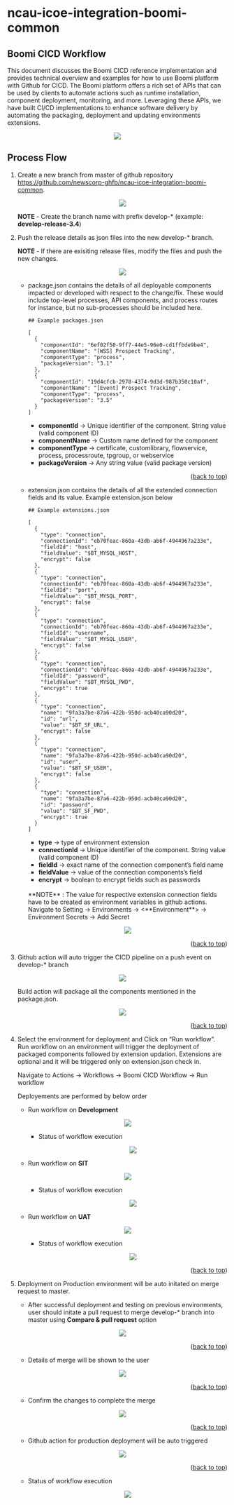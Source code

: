 <a name="readme-top"></a>
# ncau-icoe-integration-boomi-common


## Boomi CICD Workflow

This document discusses the Boomi CICD reference implementation and provides technical overview and examples for how to use Boomi platform with Github for CICD. The Boomi platform offers a rich set of APIs that can be used by clients to automate actions such as runtime installation, component deployment, monitoring, and more. Leveraging these APIs, we have built CI/CD implementations to enhance software delivery by automating the packaging, deployment and updating environments extensions.

 <p align="center"><img src="./images/Release%20Pipeline%20Process.png" /></p>
 <p/>

## Process Flow

  1.  Create a new branch from master of github repository https://github.com/newscorp-ghfb/ncau-icoe-integration-boomi-common.
        
      <p align="center"><img src="./images/Create%20New%20Branch%20From%20Master.JPG" /></p>

        **NOTE** - Create the branch name with prefix develop-* (example: **develop-release-3.4**)

  2.  Push the release details as json files into the new develop-* branch.

      **NOTE** - If there are exisiting release files, modify the files and push the new changes.
      
      <p align="center"><img src="./images/New%20Branch%20with%20Release%20files.jpg" /></p>
      
      - package.json contains the details of all deployable components impacted or developed with respect to the change/fix. These would include top-level processes, API components, and process routes for instance, but no sub-processes should be included here. 
        
            ## Example packages.json
            
            [
              {
                "componentId": "6ef02f50-9ff7-44e5-96e0-cd1ffbde9be4",
                "componentName": "[WSS] Prospect Tracking",
                "componentType": "process",
                "packageVersion": "3.1"
              },
              {
                "componentId": "19d4cfcb-2978-4374-9d3d-987b350c10af",
                "componentName": "[Event] Prospect Tracking",
                "componentType": "process",
                "packageVersion": "3.5"
              }
            ]
        
          - **componentId** → Unique identifier of the component. String value (valid component ID)
          - **componentName** → Custom name defined for the component
          - **componentType** → certificate, customlibrary, flowservice, process, processroute, tpgroup, or webservice
          - **packageVersion** → Any string value (valid package version)
          <p align="right">(<a href="#readme-top">back to top</a>)</p>
      
      - extension.json contains the details of all the extended connection fields and its value. Example extension.json below

            ## Example extensions.json
            
            [
              {
                "type": "connection",
                "connectionId": "eb70feac-860a-43db-ab6f-4944967a233e",
                "fieldId": "host",
                "fieldValue": "$BT_MYSQL_HOST",
                "encrypt": false
              },
              {
                "type": "connection",
                "connectionId": "eb70feac-860a-43db-ab6f-4944967a233e",
                "fieldId": "port",
                "fieldValue": "$BT_MYSQL_PORT",
                "encrypt": false
              },
              {
                "type": "connection",
                "connectionId": "eb70feac-860a-43db-ab6f-4944967a233e",
                "fieldId": "username",
                "fieldValue": "$BT_MYSQL_USER",
                "encrypt": false
              },
              {
                "type": "connection",
                "connectionId": "eb70feac-860a-43db-ab6f-4944967a233e",
                "fieldId": "password",
                "fieldValue": "$BT_MYSQL_PWD",
                "encrypt": true
              },
              {
                "type": "connection",
                "name": "9fa3a7be-87a6-422b-950d-acb40ca90d20",
                "id": "url",
                "value": "$BT_SF_URL",
                "encrypt": false
              },
              {
                "type": "connection",
                "name": "9fa3a7be-87a6-422b-950d-acb40ca90d20",
                "id": "user",
                "value": "$BT_SF_USER",
                "encrypt": false
              },
              {
                "type": "connection",
                "name": "9fa3a7be-87a6-422b-950d-acb40ca90d20",
                "id": "password",
                "value": "$BT_SF_PWD",
                "encrypt": true
              }
            ]
        
          - **type** → type of environment extension
          - **connectionId** → Unique identifier of the component. String value (valid component ID) 
          - **fieldId** → exact name of the connection component’s field name
          - **fieldValue** → value of the connection components’s field
          - **encrypt** → boolean to encrypt fields such as passwords
           
          <br/>
          **NOTE** : The value for respective extension connection fields have to be created as environment variables in github actions. Navigate to Setting → Environments → <**Environment**> → Environment Secrets → Add Secret

          <p align="center"><img src="./images/Environment%20Variables.jpg" /></p>
          
          <p align="right">(<a href="#readme-top">back to top</a>)</p>

  3.  Github action will auto trigger the CICD pipeline on a push event on develop-* branch
        
      <p align="center"><img src="./images/Github%20Actions.jpg" /></p>

      Build action will package all the components mentioned in the package.json.
        
      <p align="center"><img src="./images/Build%20Action.jpg" /></p>
      <p align="right">(<a href="#readme-top">back to top</a>)</p>

  4.  Select the environment for deployment and Click on “Run workflow”. Run workflow on an environment will trigger the deployment of packaged components followed by extension updation. Extensions are optional and it will be triggered only on extension.json check in. 
  
      Navigate to Actions → Workflows → Boomi CICD Workflow → Run workflow  
  
      Deployements are performed by below order
      - Run workflow on **Development**
        <p align="center"><img src="./images/Run%20workflow%20on%20Dev.jpg" /></p>

        - Status of workflow execution
          <p align="center"><img src="./images/Deploy%20to%20Dev%20-%20Status.jpg" /></p>

      - Run workflow on **SIT**
        <p align="center"><img src="./images/Run%20workflow%20on%20SIT.jpg" /></p>

        - Status of workflow execution
          <p align="center"><img src="./images/Deploy%20to%20SIT%20-%20Status.jpg" /></p>

      - Run workflow on **UAT**
        <p align="center"><img src="./images/Run%20workflow%20on%20UAT.jpg" /></p>

        - Status of workflow execution
          <p align="center"><img src="./images/Deploy%20to%20UAT%20-%20Status.jpg" /></p>

        <p align="right">(<a href="#readme-top">back to top</a>)</p>

  5.  Deployment on Production environment will be auto initated on merge request to master.
      
      - After successful deployment and testing on previous environments, user should initate a pull request to merge develop-* branch into master using **Compare & pull request** option

      <p align="center"><img src="./images/Create%20Pull%20Request%20For%20Master.jpg" /></p>
      <p align="right">(<a href="#readme-top">back to top</a>)</p>

      - Details of merge will be shown to the user

      <p align="center"><img src="./images/Merge%20Confirmation%20to%20Master.jpg" /></p>
      <p align="right">(<a href="#readme-top">back to top</a>)</p>

      - Confirm the changes to complete the merge

      <p align="center"><img src="./images/Confirm%20Pull%20Request%20For%20Master.jpg" /></p>
      <p align="right">(<a href="#readme-top">back to top</a>)</p>

      - Github action for production deployment will be auto triggered

      <p align="center"><img src="./images/Github%20Actions%20-%20All%20workflows.jpg" /></p>
      <p align="right">(<a href="#readme-top">back to top</a>)</p>

        - Status of workflow execution
          <p align="center"><img src="./images/Deploy%20to%20Prod%20-%20Status.jpg" /></p>
